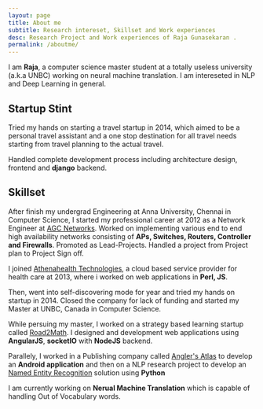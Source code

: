 ```yaml
---
layout: page
title: About me
subtitle: Research intereset, Skillset and Work experiences
desc: Research Project and Work experiences of Raja Gunasekaran .
permalink: /aboutme/
---
```


I am **Raja**, a computer science master student at a totally useless university (a.k.a UNBC) working on neural machine translation. I am intereseted in NLP and Deep Learning in general.


## Startup Stint
Tried my hands on starting a travel startup in 2014, which aimed to be a personal travel assistant and a one stop destination for all travel needs starting from travel planning to the actual travel.

Handled complete development process including architecture design, frontend and **django** backend.

## Skillset

After finish my undergrad Engineering at Anna University, Chennai in Computer Science, I started my professional career at 2012 as a Network Engineer at [AGC Networks](www.agcnetworks.com). Worked on implementing various end to end high availability networks consisting of **APs, Switches, Routers, Controller and Firewalls**. Promoted as Lead-Projects. Handled a project from Project plan to Project Sign off.

I joined [Athenahealth Technologies](www.athenahealth.com), a cloud based service provider for health care at 2013, where i worked on web applications in **Perl, JS**.

Then, went into self-discovering mode for year and tried my hands on startup in 2014. Closed the company for lack of funding and started my Master at UNBC, Canada in Computer Science.

While persuing my master, I worked on a strategy based learning startup called [Road2Math](http://road2math.com/). I designed and development web applications using **AngularJS**, **socketIO** with **NodeJS** backend.

Parallely, I worked in a Publishing company called [Angler's Atlas](https://www.anglersatlas.com) to develop an **Android application** and then on a NLP research project to develop an [Named Entity Recognition](https://en.wikipedia.org/wiki/Named-entity_recognition) solution using **Python**

I am currently working on **Nerual Machine Translation**  which is capable of handling Out of Vocabulary words.
